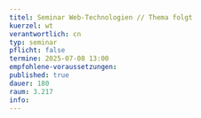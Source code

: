 ```yaml
---
titel: Seminar Web-Technologien // Thema folgt
kuerzel: wt
verantwortlich: cn
typ: seminar
pflicht: false
termine: 2025-07-08 13:00
empfohlene-voraussetzungen: 
published: true
dauer: 180
raum: 3.217
info: 
---
```



<!--## Infos und Material unter [Einführung in Rust](https://th-koeln.github.io/mi-master-wtw/workshops/2024/Rust/index/)-->

